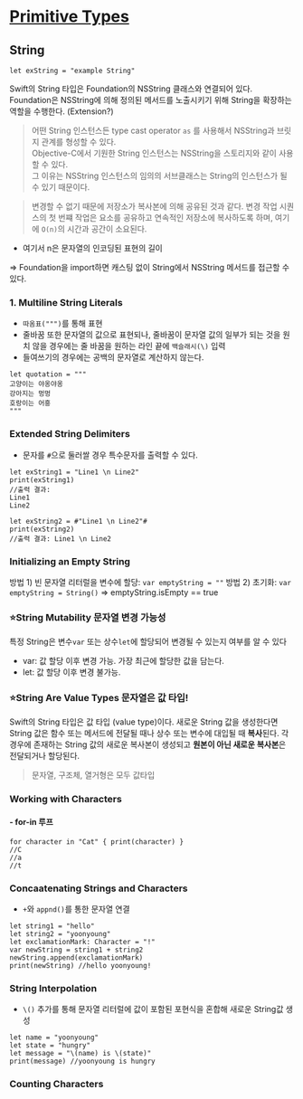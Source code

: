 # [Primitive Types](https://bbiguduk.gitbook.io/swift/language-guide-1/strings-and-characters)

## String
```
let exString = "example String"
```
Swift의 String 타입은 Foundation의 NSString 클래스와 연결되어 있다. 
Foundation은 NSString에 의해 정의된 메서드를 노출시키기 위해 String을 확장하는 역할을 수행한다. (Extension?)
> 어떤 String 인스턴스든 type cast operator `as` 를 사용해서 NSString과 브릿지 관계를 형성할 수 있다.  
Objective-C에서 기원한 String 인스턴스는 NSString을 스토리지와 같이 사용할 수 있다.    
그 이유는 NSString 인스턴스의 임의의 서브클래스는 String의 인스턴스가 될 수 있기 때문이다.

> 변경할 수 없기 때문에 저장소가 복사본에 의해 공유된 것과 같다. 변경 작업 시퀀스의 첫 번쨰 작업은 요소를 공유하고 연속적인 저장소에 복사하도록 하며, 여기에 `O(n)`의 시간과 공간이 소요된다.
* 여기서 n은 문자열의 인코딩된 표현의 길이

=> Foundation을 import하면 캐스팅 없이 String에서 NSString 메서드를 접근할 수 있다.

### 1. Multiline String Literals
- `따옴표(""")`를 통해 표현
- 줄바꿈 또한 문자열의 값으로 표현되나, 줄바꿈이 문자열 값의 일부가 되는 것을 원치 않을 경우에는 줄 바꿈을 원하는 라인 끝에 `백슬래시(\)` 입력
- 들여쓰기의 경우에는 공백의 문자열로 계산하지 않는다.
```
let quotation = """
고양이는 야옹야옹
강아지는 멍멍
호랑이는 어흥
"""
```

### Extended String Delimiters
- 문자를 `#`으로 둘러쌀 경우 특수문자를 출력할 수 있다.
```
let exString1 = "Line1 \n Line2"
print(exString1)
//출력 결과: 
Line1
Line2

let exString2 = #"Line1 \n Line2"#
print(exString2)
//출력 결과: Line1 \n Line2
```

### Initializing an Empty String
방법 1) 빈 문자열 리터럴을 변수에 할당: `var emptyString = ""`
방법 2) 초기화: `var emptyString = String()`
=> emptyString.isEmpty == true

### ⭐️String Mutability 문자열 변경 가능성
특정 String은 변수`var` 또는 상수`let`에 할당되어 변경될 수 있는지 여부를 알 수 있다
- var: 값 할당 이후 변경 가능. 가장 최근에 할당한 값을 담는다.
- let: 값 할당 이후 변경 불가능.

### ⭐️String Are Value Types 문자열은 값 타입!
Swift의 String 타입은 값 타입 (value type)이다.
새로운 String 값을 생성한다면 String 값은 함수 또는 메서드에 전달될 때나 상수 또는 변수에 대입될 때 **복사**된다. 
각 경우에 존재하는 String 값의 새로운 복사본이 생성되고 **원본이 아닌 새로운 복사본**은 전달되거나 할당된다.
> 문자열, 구조체, 열거형은 모두 값타입

### Working with Characters
#### - for-in 루프
```
for character in "Cat" { print(character) }
//C
//a
//t
```

### Concaatenating Strings and Characters
- `+`와 `appnd()`를 통한 문자열 연결
```
let string1 = "hello"
let string2 = "yoonyoung"
let exclamationMark: Character = "!"
var newString = string1 + string2
newString.append(exclamationMark)
print(newString) //hello yoonyoung!

```

### String Interpolation
- `\()` 추가를 통해 문자열 리터럴에 값이 포함된 포현식을 혼합해 새로운 String값 생성
```
let name = "yoonyoung"
let state = "hungry"
let message = "\(name) is \(state)"
print(message) //yoonyoung is hungry
```

### Counting Characters
